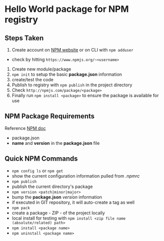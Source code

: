 Hello World package for NPM registry
==============================

Steps Taken
-----------

1. Create account on [NPM website](https://www.npmjs.com) or on CLI with `npm adduser`
 * check by hitting `https://www.npmjs.org/~<username>`
1. Create new module/package
 1. `npm init` to setup the basic **package.json** information
 1. create/test the code
1. Publish to registry with `npm publish` in the project directory
1. Check `http://npmjs.com/package/<package>`
1. Finally run `npm install <package>` to ensure the package is available for use

NPM Package Requirements
------------------------

Reference [NPM doc](https://docs.npmjs.com/getting-started/publishing-npm-packages)

* package.json
* **name** and **version** in the **package.json** file

Quick NPM Commands
------------------

* `npm config ls` or `npm get`
 * show the current configuration information pulled from *.npmrc*
* `npm publish`
 * publish the current directory's package
* `npm version <patch|minor|major>`
 * bump the **package.json** _version_ information
 * if executed in GIT repository, it will auto-create a tag as well
* `npm pack`
 * create a package - ZIP - of the project locally
 * local install for testing with `npm install <zip file name (absolute/related) path>`
* `npm install <package name>`
* `npm uninstall <package name>`
